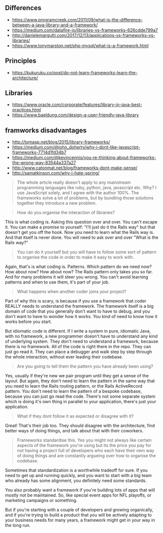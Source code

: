 ## Differences

- https://www.programcreek.com/2011/09/what-is-the-difference-between-a-java-library-and-a-framework/
- https://medium.com/datafire-io/libraries-vs-frameworks-626cdde799a7
- http://danielemargutti.com/2017/12/13/applications-vs-frameworks-vs-libraries/
- https://www.tonymarston.net/php-mysql/what-is-a-framework.html

## Principles

- https://kukuruku.co/post/do-not-learn-frameworks-learn-the-architecture/

## Libraries

- https://www.oracle.com/corporate/features/library-in-java-best-practices.html
- https://www.baeldung.com/design-a-user-friendly-java-library

## framworks disadvantages

- http://tomasp.net/blog/2015/library-frameworks/
- https://medium.com/@john_doherty/why-i-dont-like-javascript-frameworks-7714d1fd34b7
- https://medium.com/@kevincennis/you-re-thinking-about-frameworks-the-wrong-way-83544a337a27
- http://www.catonmat.net/blog/frameworks-dont-make-sense/
- http://samatkinson.com/why-i-hate-spring/

> The whole article really doesn't apply to any mainstream programming languages like ruby, python, java, javascript etc.
Why? I use JavaScript solely, and I agree with the author 100%. The frameworks solve a lot of problems, but by bundling those solutions together they introduce a new problem.

> How do you organise the interaction of libraries?

This is what coding is. Asking this question over and over. You can't escape it. You can make a promise to yourself: "I'll just do it the Rails way" but that doesn't get you off the hook. Now you need to learn what the Rails way is. And that itself is never done. You will need to ask over and over "What is the Rails way?"

> You can do it yourself but you will have to follow some sort of pattern to organise the code in order to make it easy to work with.

Again, that's is what coding is. Patterns. Which pattern do we need now? How about now? How about now? The Rails pattern only takes you so far. And for many problems it will steer you wrong. You can't avoid learning patterns and when to use them, it's part of your job.

> What happens when another coder joins your project?

Part of why this is scary, is because if you use a framework that coder REALLY needs to understand the framework. The framework itself is a big domain of code that you generally don't want to have to debug, and you don't want to have to wonder how it works. You kind of need to know how it works before you start.

But idiomatic code is different. If I write a system in pure, idiomatic Java, with no framework, a new programmer doesn't have to understand any kind of underlying system. They don't need to understand a framework, because there is no framework. All of the code is right there in the repo. They can just go read it. They can place a debugger and walk step by step through the whole interaction, without ever leading their codebase.

> Are you going to tell them the pattern you have already been using?

Yes, usually if they're new we pair program until they get a sense of the layout. But again, they don't need to learn the pattern in the same way that you need to learn the Rails routing pattern, or the Rails ActiveRecord pattern. You don't need to learn the pattern of a bespoke codebase, because you can just go read the code. There's not some separate system which is doing it's own thing in parallel to your application, there's just your application.

> What if they dont follow it as expected or disagree with it?

Great! That's their job too. They should disagree with the architecture, find better ways of doing things, and talk about that with their coworkers.

> Frameworks standardise this. Yes you might not always like certain aspects of the framework you're using but its the price you pay for not having a project full of developers who each have their own way of doing things and are constantly argueing over how to organise the codebase.

Sometimes that standardization is a worthwhile tradeoff for sure. If you need to get up and running quickly, and you want to start with a big team who already has some alignment, you definitely need some standards.

You also probably want a framework if you're building lots of apps that will mostly not be maintained. So, like special event apps for NFL playoffs, or marketing campaigns or something.

But if you're starting with a couple of developers and growing organically, and if you're trying to build a product that you will be actively adapting to your business needs for many years, a framework might get in your way in the long run.
